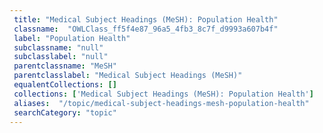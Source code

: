 ```yaml
--- 
 title: "Medical Subject Headings (MeSH): Population Health" 
 classname:  "OWLClass_ff5f4e87_96a5_4fb3_8c7f_d9993a607b4f" 
 label: "Population Health" 
 subclassname: "null" 
 subclasslabel: "null" 
 parentclassname: "MeSH" 
 parentclasslabel: "Medical Subject Headings (MeSH)" 
 equalentCollections: [] 
 collections: ['Medical Subject Headings (MeSH): Population Health']
 aliases:  "/topic/medical-subject-headings-mesh-population-health"  
 searchCategory: "topic" 
---
```

